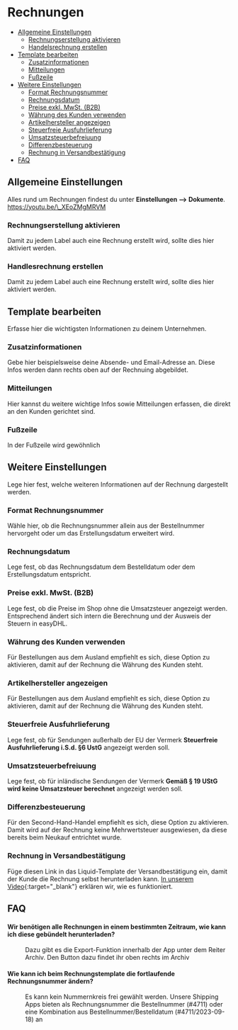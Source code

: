 # Rechnungen

-   [Allgemeine Einstellungen](#general)
    -   [Rechnungserstellung aktivieren](#activate-invoices)
    -   [Handelsrechnung erstellen](#create-commercial-invoices)
-   [Template bearbeiten](#template)
    -   [Zusatzinformationen](#header)
    -   [Mitteilungen](#messages)
    -   [Fußzeile](#footer)
-   [Weitere Einstellungen](#further-settings)
    -   [Format Rechnungsnummer](#number-format)
    -   [Rechnungsdatum](#date)
    -   [Preise exkl. MwSt. (B2B)](#b2b)
    -   [Währung des Kunden verwenden](#customer-currency)
    -   [Artikelhersteller angezeigen](#vendor)
    -   [Steuerfreie Ausfuhrlieferung](#tax-free-export)
    -   [Umsatzsteuerbefreiuung](#tax-free-domestic)
    -   [Differenzbesteuerung](#diff-taxing)
    -   [Rechnung in Versandbestätigung](#notification)
-   [FAQ](#faq)

<a name="general"></a>

## Allgemeine Einstellungen

Alles rund um Rechnungen findest du unter **Einstellungen --> Dokumente**. <a class="video">https://youtu.be/\_XEoZMgMRVM</a>

<a name="activate-invoices"></a>

### Rechnungserstellung aktivieren

Damit zu jedem Label auch eine Rechnung erstellt wird, sollte dies hier aktiviert werden.

<a name="activate-commercial-invoices"></a>

### Handlesrechnung erstellen

Damit zu jedem Label auch eine Rechnung erstellt wird, sollte dies hier aktiviert werden.

<a name="template"></a>

## Template bearbeiten

Erfasse hier die wichtigsten Informationen zu deinem Unternehmen.

<a name="header"></a>

### Zusatzinformationen

Gebe hier beispielsweise deine Absende- und Email-Adresse an. Diese Infos werden dann rechts oben auf der Rechnuing abgebildet.

<a name="messages"></a>

### Mitteilungen

Hier kannst du weitere wichtige Infos sowie Mitteilungen erfassen, die direkt an den Kunden gerichtet sind.

<a name="footer"></a>

### Fußzeile

In der Fußzeile wird gewöhnlich

<a name="further-settings"></a>

## Weitere Einstellungen

Lege hier fest, welche weiteren Informationen auf der Rechnung dargestellt werden.

<a name="number-format"></a>

### Format Rechnungsnummer

Wähle hier, ob die Rechnungsnummer allein aus der Bestellnummer hervorgeht oder um das Erstellungsdatum erweitert wird.

<a name="date"></a>

### Rechnungsdatum

Lege fest, ob das Rechnungsdatum dem Bestelldatum oder dem Erstellungsdatum entspricht.

<a name="b2b"></a>

### Preise exkl. MwSt. (B2B)

Lege fest, ob die Preise im Shop ohne die Umsatzsteuer angezeigt werden. Entsprechend ändert sich intern die Berechnung und der Ausweis der Steuern in easyDHL.

<a name="customer-currency"></a>

### Währung des Kunden verwenden

Für Bestellungen aus dem Ausland empfiehlt es sich, diese Option zu aktivieren, damit auf der Rechnung die Währung des Kunden steht.

<a name="vendor"></a>

### Artikelhersteller angezeigen

Für Bestellungen aus dem Ausland empfiehlt es sich, diese Option zu aktivieren, damit auf der Rechnung die Währung des Kunden steht.

<a name="tax-free-export"></a>

### Steuerfreie Ausfuhrlieferung

Lege fest, ob für Sendungen außerhalb der EU der Vermerk **Steuerfreie Ausfuhrlieferung i.S.d. §6 UstG** angezeigt werden soll.

<a name="tax-free-domestic"></a>

### Umsatzsteuerbefreiuung

Lege fest, ob für inländische Sendungen der Vermerk **Gemäß § 19 UStG wird keine Umsatzsteuer berechnet** angezeigt werden soll.

<a name="diff-taxing"></a>

### Differenzbesteuerung

Für den Second-Hand-Handel empfiehlt es sich, diese Option zu aktivieren. Damit wird auf der Rechnung keine Mehrwertsteuer ausgewiesen, da diese bereits beim Neukauf entrichtet wurde.

<a name="notification"></a>

### Rechnung in Versandbestätigung

Füge diesen Link in das Liquid-Template der Versandbestätigung ein, damit der Kunde die Rechnung selbst herunterladen kann. [In unserem Video](https://www.youtube.com/watch?v=DPrkwx3-SiA){:target="\_blank"} erklären wir, wie es funktioniert.

<a name="faq"></a>

## FAQ

<div class="faq-list">
<dl class="space-y-8">
<div>
<dt><h4>Wir benötigen alle Rechnungen in einem bestimmten Zeitraum, wie kann ich diese gebündelt herunterladen?</h4></dt>
<dd>Dazu gibt es die Export-Funktion innerhalb der App unter dem Reiter Archiv. Den Button dazu findet ihr oben rechts im Archiv</dd>
</div>

<div>
<dt><h4>Wie kann ich beim Rechnungstemplate die fortlaufende Rechnungsnummer ändern?</h4></dt>
<dd>Es kann kein Nummernkreis frei gewählt werden. Unsere Shipping Apps bieten als Rechnungsnummer die Bestellnummer (#4711) oder eine Kombination aus Bestellnummer/Bestelldatum (#4711/2023-09-18) an</dd>
</div>
</div>
